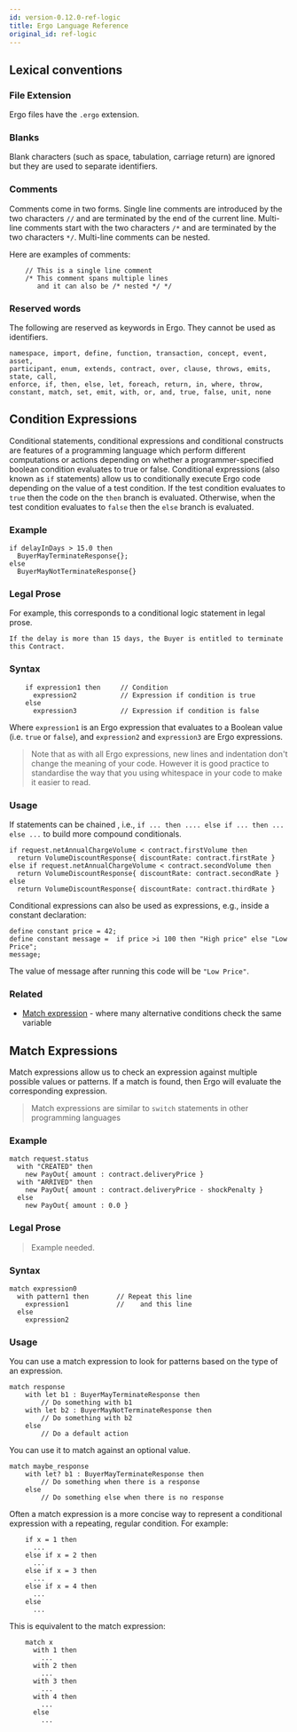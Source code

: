 ```yaml
---
id: version-0.12.0-ref-logic
title: Ergo Language Reference
original_id: ref-logic
---
```


## Lexical conventions

### File Extension

Ergo files have the ``.ergo`` extension.

### Blanks

Blank characters (such as space, tabulation, carriage return) are
ignored but they are used to separate identifiers.

### Comments

Comments come in two forms. Single line comments are introduced by the
two characters `//` and are terminated by the end of the current
line. Multi-line comments start with the two characters `/*` and are
terminated by the two characters `*/`. Multi-line comments can be
nested.

Here are examples of comments:

```ergo
    // This is a single line comment
    /* This comment spans multiple lines
       and it can also be /* nested */ */
```

### Reserved words

The following are reserved as keywords in Ergo. They cannot be used as identifiers.

```text
namespace, import, define, function, transaction, concept, event, asset,
participant, enum, extends, contract, over, clause, throws, emits, state, call,
enforce, if, then, else, let, foreach, return, in, where, throw,
constant, match, set, emit, with, or, and, true, false, unit, none
```

## Condition Expressions

Conditional statements, conditional expressions and conditional constructs are features of a programming language which perform different computations or actions depending on whether a programmer-specified boolean condition evaluates to true or false.  Conditional expressions (also known as `if` statements) allow us to conditionally execute Ergo code depending on the value of a test condition. If the test condition evaluates to `true` then the code on the `then` branch is evaluated. Otherwise, when the test condition evaluates to `false` then the `else` branch is evaluated.

### Example

```ergo
if delayInDays > 15.0 then
  BuyerMayTerminateResponse{};
else 
  BuyerMayNotTerminateResponse{}
```

### Legal Prose

For example, this corresponds to a conditional logic statement in legal
prose.

    If the delay is more than 15 days, the Buyer is entitled to terminate this Contract.

### Syntax

```ergo
    if expression1 then     // Condition
      expression2           // Expression if condition is true
    else
      expression3           // Expression if condition is false
```

Where `expression1` is an Ergo expression that evaluates to a Boolean
value (i.e. `true` or `false`), and `expression2` and `expression3` are
Ergo expressions.

> Note that as with all Ergo expressions, new lines and indentation
> don't change the meaning of your code. However it is good practice to
> standardise the way that you using whitespace in your code to make it
> easier to read.

### Usage

If statements can be chained , i.e., `if ... then .... else if ... then ... else ...` to build more compound conditionals.

```ergo
if request.netAnnualChargeVolume < contract.firstVolume then
  return VolumeDiscountResponse{ discountRate: contract.firstRate }
else if request.netAnnualChargeVolume < contract.secondVolume then 
  return VolumeDiscountResponse{ discountRate: contract.secondRate }
else 
  return VolumeDiscountResponse{ discountRate: contract.thirdRate }
```

Conditional expressions can also be used as expressions, e.g., inside a constant declaration:

```ergo
define constant price = 42;
define constant message =  if price >i 100 then "High price" else "Low Price";
message;
```

The value of message after running this code will be `"Low Price"`.

### Related

-   [Match expression](ergo-reference#match-expressions) - where many
    alternative conditions check the same variable

## Match Expressions

Match expressions allow us to check an expression against multiple
possible values or patterns. If a match is found, then Ergo will
evaluate the corresponding expression.

> Match expressions are similar to `switch` statements in other
> programming languages

### Example

```ergo
match request.status
  with "CREATED" then
    new PayOut{ amount : contract.deliveryPrice }
  with "ARRIVED" then
    new PayOut{ amount : contract.deliveryPrice - shockPenalty }
  else
    new PayOut{ amount : 0.0 }
```

### Legal Prose

> Example needed.

### Syntax

```ergo
match expression0        
  with pattern1 then       // Repeat this line
    expression1            //    and this line
  else
    expression2
```

### Usage

You can use a match expression to look for patterns based on the type of
an expression.

```ergo
match response
    with let b1 : BuyerMayTerminateResponse then
        // Do something with b1
    with let b2 : BuyerMayNotTerminateResponse then
        // Do something with b2
    else
        // Do a default action
```

You can use it to match against an optional value.

```ergo
match maybe_response
    with let? b1 : BuyerMayTerminateResponse then
        // Do something when there is a response
    else
        // Do something else when there is no response
```

Often a match expression is a more concise way to represent a
conditional expression with a repeating, regular condition. For example:

```ergo
    if x = 1 then
      ...
    else if x = 2 then
      ...
    else if x = 3 then
      ...
    else if x = 4 then
      ...
    else
      ...
```

This is equivalent to the match expression:

```ergo
    match x
      with 1 then
        ...
      with 2 then
        ...
      with 3 then
        ...
      with 4 then
        ...
      else
        ...
```
